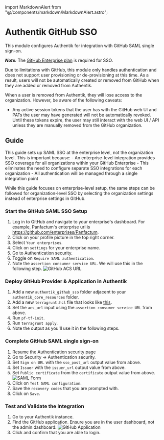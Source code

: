import MarkdownAlert from "@/components/markdown/MarkdownAlert.astro";

# Authentik GitHub SSO

This module configures Authentik for integration with GitHub SAML single sign-on.

***Note:*** The [GitHub Enterprise plan](https://docs.github.com/en/enterprise-cloud@latest/admin/managing-iam/using-saml-for-enterprise-iam/configuring-saml-single-sign-on-for-your-enterprise) is required for SSO.   

<MarkdownAlert severity="warning">
  Due to limitations with GitHub, this module only handles authentication and does not support user provisioning or de-provisioning at this time. As a result, users will not be automatically created or removed from GitHub when they are added or removed from Authentik.

  When a user is removed from Authentik, they will lose access to the organization. However, be aware of the following caveats:
  - Any active session tokens that the user has with the GitHub web UI and PATs the user may have generated will not be automatically revoked. Until these tokens expire, the user may still interact with the web UI / API unless they are manually removed from the GitHub organization.
</MarkdownAlert>
    
## Guide

<MarkdownAlert severity="warning">
  This guide sets up SAML SSO at the enterprise level, not the organization level. This is important because:
  - An enterprise-level integration provides SSO coverage for all organizations within your GitHub Enterprise
  - This eliminates the need to configure separate SSO integrations for each organization
  - All authentication will be managed through a single integration point

  While this guide focuses on enterprise-level setup, the same steps can be followed for organization-level SSO by selecting the organization settings instead of enterprise settings in GitHub.
</MarkdownAlert>

### Start the GitHub SAML SSO Setup

1. Log in to GitHub and navigate to your enterprise's dashboard. For example, Panfactum's enterprise url is https://github.com/enterprises/Panfactum.
  1. Click on your profile picture in the top right corner.
  2. Select `Your enterprises`.
  3. Click on `settings` for your enterprise name. 
2. Go to Authentication security.
3. Toggle on `Require SAML authentication`.
4. Note the `assertion consumer service URL`. We will use this in the following step.
   ![GitHub ACS URL](doc_images/github-acs-url.png)
   

### Deploy GitHub Provider & Application in Authentik

1. Add a new `authentik_github_sso` folder adjacent to your `authentik_core_resources` folder.
2. Add a new `terragrunt.hcl` file that looks like [this](https://github.com/Panfactum/stack/blob/__PANFACTUM_VERSION_MAIN__/packages/reference/environments/production/us-east-2/authentik_github_sso/terragrunt.hcl).
3. Set the `acs_url` input using the `assertion consumer service URL` from above.
4. Run `pf-tf-init`.
5. Run `terragrunt apply`.
6. Note the output as you'll use it in the following steps.

### Complete GitHub SAML single sign-on

1. Resume the Authentication security page
2. Go to Security -> Authentication security.
3. Set `Sign on URL` with the `sso_post_url` output value from above.
4. Set `Issuer` with the `issuer_url` output value from above.
5. Set `Public certificate` from the `certificate` output value from above.
   ![SAML Form](doc_images/github-saml-form.png)
6. Click on `Test SAML configuration`.
7. Save the `recovery codes` that you are prompted with.
8. Click on `Save`.

### Test and Validate the Integration

1. Go to your Authentik instance.
2. Find the GitHub application. Ensure you are in the user dashboard, not the admin dashboard.
   ![GitHub Application](doc_images/github-application.png)
3. Click and confirm that you are able to login.